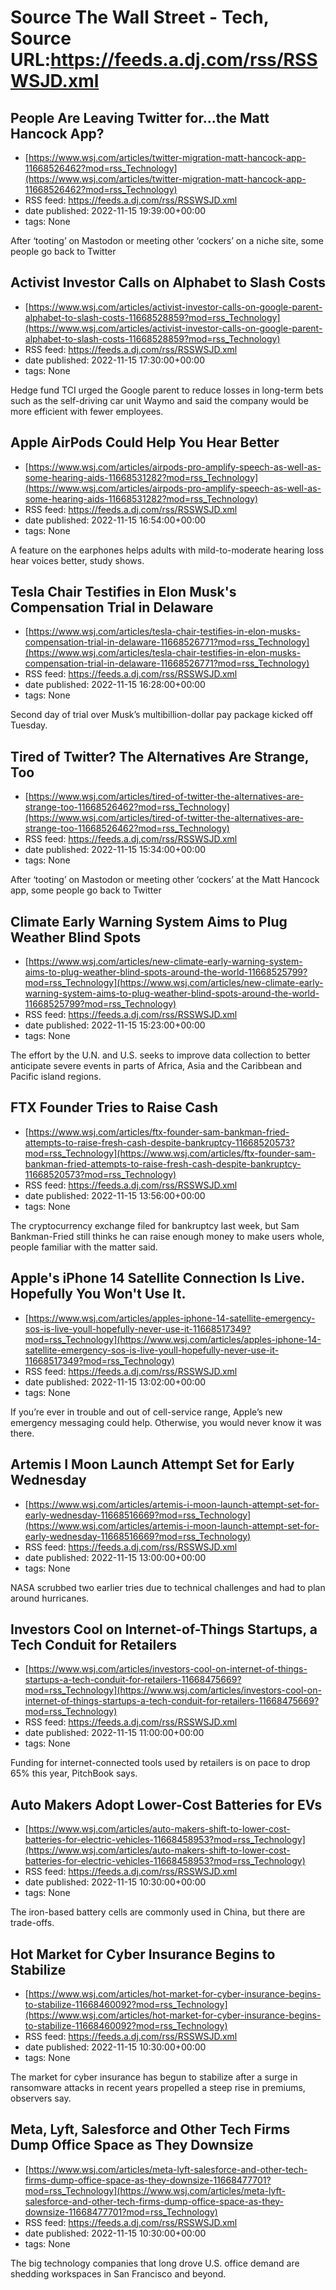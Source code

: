 # Source The Wall Street - Tech, Source URL:https://feeds.a.dj.com/rss/RSSWSJD.xml

## People Are Leaving Twitter for...the Matt Hancock App?
 - [https://www.wsj.com/articles/twitter-migration-matt-hancock-app-11668526462?mod=rss_Technology](https://www.wsj.com/articles/twitter-migration-matt-hancock-app-11668526462?mod=rss_Technology)
 - RSS feed: https://feeds.a.dj.com/rss/RSSWSJD.xml
 - date published: 2022-11-15 19:39:00+00:00
 - tags: None

After ‘tooting’ on Mastodon or meeting other ‘cockers’ on a niche site, some people go back to Twitter

## Activist Investor Calls on Alphabet to Slash Costs
 - [https://www.wsj.com/articles/activist-investor-calls-on-google-parent-alphabet-to-slash-costs-11668528859?mod=rss_Technology](https://www.wsj.com/articles/activist-investor-calls-on-google-parent-alphabet-to-slash-costs-11668528859?mod=rss_Technology)
 - RSS feed: https://feeds.a.dj.com/rss/RSSWSJD.xml
 - date published: 2022-11-15 17:30:00+00:00
 - tags: None

Hedge fund TCI urged the Google parent to reduce losses in long-term bets such as the self-driving car unit Waymo and said the company would be more efficient with fewer employees.

## Apple AirPods Could Help You Hear Better
 - [https://www.wsj.com/articles/airpods-pro-amplify-speech-as-well-as-some-hearing-aids-11668531282?mod=rss_Technology](https://www.wsj.com/articles/airpods-pro-amplify-speech-as-well-as-some-hearing-aids-11668531282?mod=rss_Technology)
 - RSS feed: https://feeds.a.dj.com/rss/RSSWSJD.xml
 - date published: 2022-11-15 16:54:00+00:00
 - tags: None

A feature on the earphones helps adults with mild-to-moderate hearing loss hear voices better, study shows.

## Tesla Chair Testifies in Elon Musk's Compensation Trial in Delaware
 - [https://www.wsj.com/articles/tesla-chair-testifies-in-elon-musks-compensation-trial-in-delaware-11668526771?mod=rss_Technology](https://www.wsj.com/articles/tesla-chair-testifies-in-elon-musks-compensation-trial-in-delaware-11668526771?mod=rss_Technology)
 - RSS feed: https://feeds.a.dj.com/rss/RSSWSJD.xml
 - date published: 2022-11-15 16:28:00+00:00
 - tags: None

Second day of trial over Musk’s multibillion-dollar pay package kicked off Tuesday.

## Tired of Twitter? The Alternatives Are Strange, Too
 - [https://www.wsj.com/articles/tired-of-twitter-the-alternatives-are-strange-too-11668526462?mod=rss_Technology](https://www.wsj.com/articles/tired-of-twitter-the-alternatives-are-strange-too-11668526462?mod=rss_Technology)
 - RSS feed: https://feeds.a.dj.com/rss/RSSWSJD.xml
 - date published: 2022-11-15 15:34:00+00:00
 - tags: None

After ‘tooting’ on Mastodon or meeting other ‘cockers’ at the Matt Hancock app, some people go back to Twitter

## Climate Early Warning System Aims to Plug Weather Blind Spots
 - [https://www.wsj.com/articles/new-climate-early-warning-system-aims-to-plug-weather-blind-spots-around-the-world-11668525799?mod=rss_Technology](https://www.wsj.com/articles/new-climate-early-warning-system-aims-to-plug-weather-blind-spots-around-the-world-11668525799?mod=rss_Technology)
 - RSS feed: https://feeds.a.dj.com/rss/RSSWSJD.xml
 - date published: 2022-11-15 15:23:00+00:00
 - tags: None

The effort by the U.N. and U.S. seeks to improve data collection to better anticipate severe events in parts of Africa, Asia and the Caribbean and Pacific island regions.

## FTX Founder Tries to Raise Cash
 - [https://www.wsj.com/articles/ftx-founder-sam-bankman-fried-attempts-to-raise-fresh-cash-despite-bankruptcy-11668520573?mod=rss_Technology](https://www.wsj.com/articles/ftx-founder-sam-bankman-fried-attempts-to-raise-fresh-cash-despite-bankruptcy-11668520573?mod=rss_Technology)
 - RSS feed: https://feeds.a.dj.com/rss/RSSWSJD.xml
 - date published: 2022-11-15 13:56:00+00:00
 - tags: None

The cryptocurrency exchange filed for bankruptcy last week, but Sam Bankman-Fried still thinks he can raise enough money to make users whole, people familiar with the matter said.

## Apple's iPhone 14 Satellite Connection Is Live. Hopefully You Won't Use It.
 - [https://www.wsj.com/articles/apples-iphone-14-satellite-emergency-sos-is-live-youll-hopefully-never-use-it-11668517349?mod=rss_Technology](https://www.wsj.com/articles/apples-iphone-14-satellite-emergency-sos-is-live-youll-hopefully-never-use-it-11668517349?mod=rss_Technology)
 - RSS feed: https://feeds.a.dj.com/rss/RSSWSJD.xml
 - date published: 2022-11-15 13:02:00+00:00
 - tags: None

If you’re ever in trouble and out of cell-service range, Apple’s new emergency messaging could help. Otherwise, you would never know it was there.

## Artemis I Moon Launch Attempt Set for Early Wednesday
 - [https://www.wsj.com/articles/artemis-i-moon-launch-attempt-set-for-early-wednesday-11668516669?mod=rss_Technology](https://www.wsj.com/articles/artemis-i-moon-launch-attempt-set-for-early-wednesday-11668516669?mod=rss_Technology)
 - RSS feed: https://feeds.a.dj.com/rss/RSSWSJD.xml
 - date published: 2022-11-15 13:00:00+00:00
 - tags: None

NASA scrubbed two earlier tries due to technical challenges and had to plan around hurricanes.

## Investors Cool on Internet-of-Things Startups, a Tech Conduit for Retailers
 - [https://www.wsj.com/articles/investors-cool-on-internet-of-things-startups-a-tech-conduit-for-retailers-11668475669?mod=rss_Technology](https://www.wsj.com/articles/investors-cool-on-internet-of-things-startups-a-tech-conduit-for-retailers-11668475669?mod=rss_Technology)
 - RSS feed: https://feeds.a.dj.com/rss/RSSWSJD.xml
 - date published: 2022-11-15 11:00:00+00:00
 - tags: None

Funding for internet-connected tools used by retailers is on pace to drop 65% this year, PitchBook says.

## Auto Makers Adopt Lower-Cost Batteries for EVs
 - [https://www.wsj.com/articles/auto-makers-shift-to-lower-cost-batteries-for-electric-vehicles-11668458953?mod=rss_Technology](https://www.wsj.com/articles/auto-makers-shift-to-lower-cost-batteries-for-electric-vehicles-11668458953?mod=rss_Technology)
 - RSS feed: https://feeds.a.dj.com/rss/RSSWSJD.xml
 - date published: 2022-11-15 10:30:00+00:00
 - tags: None

The iron-based battery cells are commonly used in China, but there are trade-offs.

## Hot Market for Cyber Insurance Begins to Stabilize
 - [https://www.wsj.com/articles/hot-market-for-cyber-insurance-begins-to-stabilize-11668460092?mod=rss_Technology](https://www.wsj.com/articles/hot-market-for-cyber-insurance-begins-to-stabilize-11668460092?mod=rss_Technology)
 - RSS feed: https://feeds.a.dj.com/rss/RSSWSJD.xml
 - date published: 2022-11-15 10:30:00+00:00
 - tags: None

The market for cyber insurance has begun to stabilize after a surge in ransomware attacks in recent years propelled a steep rise in premiums, observers say.

## Meta, Lyft, Salesforce and Other Tech Firms Dump Office Space as They Downsize
 - [https://www.wsj.com/articles/meta-lyft-salesforce-and-other-tech-firms-dump-office-space-as-they-downsize-11668477701?mod=rss_Technology](https://www.wsj.com/articles/meta-lyft-salesforce-and-other-tech-firms-dump-office-space-as-they-downsize-11668477701?mod=rss_Technology)
 - RSS feed: https://feeds.a.dj.com/rss/RSSWSJD.xml
 - date published: 2022-11-15 10:30:00+00:00
 - tags: None

The big technology companies that long drove U.S. office demand are shedding workspaces in San Francisco and beyond.
